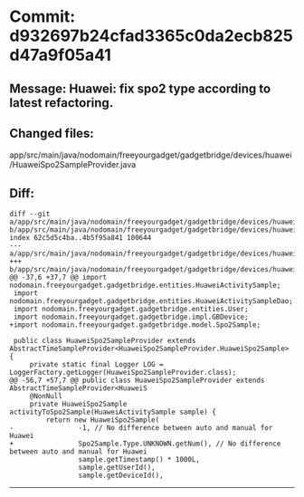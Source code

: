 # Commit: d932697b24cfad3365c0da2ecb825d47a9f05a41
## Message: Huawei: fix spo2 type according to latest refactoring.
## Changed files:
app/src/main/java/nodomain/freeyourgadget/gadgetbridge/devices/huawei/HuaweiSpo2SampleProvider.java

## Diff:
```
diff --git a/app/src/main/java/nodomain/freeyourgadget/gadgetbridge/devices/huawei/HuaweiSpo2SampleProvider.java b/app/src/main/java/nodomain/freeyourgadget/gadgetbridge/devices/huawei/HuaweiSpo2SampleProvider.java
index 62c5d5c4ba..4b5f95a841 100644
--- a/app/src/main/java/nodomain/freeyourgadget/gadgetbridge/devices/huawei/HuaweiSpo2SampleProvider.java
+++ b/app/src/main/java/nodomain/freeyourgadget/gadgetbridge/devices/huawei/HuaweiSpo2SampleProvider.java
@@ -37,6 +37,7 @@ import nodomain.freeyourgadget.gadgetbridge.entities.HuaweiActivitySample;
 import nodomain.freeyourgadget.gadgetbridge.entities.HuaweiActivitySampleDao;
 import nodomain.freeyourgadget.gadgetbridge.entities.User;
 import nodomain.freeyourgadget.gadgetbridge.impl.GBDevice;
+import nodomain.freeyourgadget.gadgetbridge.model.Spo2Sample;
 
 public class HuaweiSpo2SampleProvider extends AbstractTimeSampleProvider<HuaweiSpo2SampleProvider.HuaweiSpo2Sample> {
     private static final Logger LOG = LoggerFactory.getLogger(HuaweiSpo2SampleProvider.class);
@@ -56,7 +57,7 @@ public class HuaweiSpo2SampleProvider extends AbstractTimeSampleProvider<HuaweiS
     @NonNull
     private HuaweiSpo2Sample activityToSpo2Sample(HuaweiActivitySample sample) {
         return new HuaweiSpo2Sample(
-                -1, // No difference between auto and manual for Huawei
+                Spo2Sample.Type.UNKNOWN.getNum(), // No difference between auto and manual for Huawei
                 sample.getTimestamp() * 1000L,
                 sample.getUserId(),
                 sample.getDeviceId(),
```
-----------------------------------

